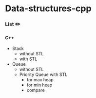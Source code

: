 # Data-structures-cpp

### List :pencil2:
#### C++
  * Stack
    * without STL
    * with STL
  * Queue
    * without STL
    * Priority Queue with STL
      * for max heap
      * for min heap
      * compare
